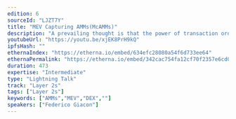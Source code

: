 ```yaml
---
edition: 6
sourceId: "LJZT7Y"
title: "MEV Capturing AMMs(McAMMs)"
description: "A prevailing thought is that the power of transaction ordering is mostly in the hands of block-builders in the current MEV-Boost and PBS specifications. This talk will present a new AMM design, which could shift the transaction ordering power, at least partly, to AMM designers and liquidity providers. These constructions would allow AMMs to capture part of the MEV that is currently only harvested by block-builders and proposers."
youtubeUrl: "https://youtu.be/xjEK8PrH9kQ"
ipfsHash: ""
ethernaIndex: "https://etherna.io/embed/634efc28080a54f6d733ee64"
ethernaPermalink: "https://etherna.io/embed/342cac754fa12cf70f2357e6cd0c3880a98c5c27bd68a595190c120f8b996904"
duration: 473
expertise: "Intermediate"
type: "Lightning Talk"
track: "Layer 2s"
tags: ["Layer 2s"]
keywords: ["AMMs","MEV","DEX",""]
speakers: ["Federico Giacon"]
---
```

